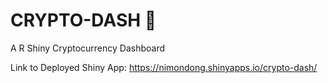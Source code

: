 # CRYPTO-DASH 👾
A R Shiny Cryptocurrency Dashboard 

Link to Deployed Shiny App: https://nimondong.shinyapps.io/crypto-dash/
